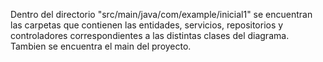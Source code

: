 
Dentro del directorio "src/main/java/com/example/inicial1" se encuentran las carpetas que contienen las entidades, servicios, repositorios y controladores correspondientes a las distintas clases del diagrama. Tambien se encuentra el main del proyecto.
